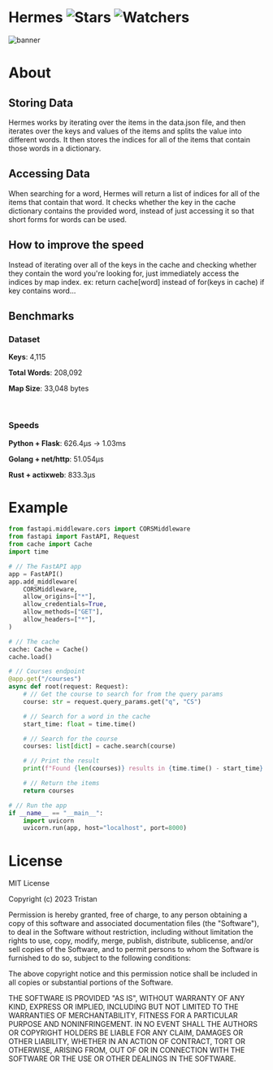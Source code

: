 # Hermes ![Stars](https://img.shields.io/github/stars/realTristan/Hermes?color=brightgreen) ![Watchers](https://img.shields.io/github/watchers/realTristan/Hermes?label=Watchers)
![banner](https://user-images.githubusercontent.com/75189508/230987049-665418b1-3576-49b7-861e-29036859ad8a.png)

# About
## Storing Data
Hermes works by iterating over the items in the data.json file, and then iterates over the keys and values of the items and splits the value into different words. It then stores the indices for all of the items that contain those words in a dictionary.

## Accessing Data
When searching for a word, Hermes will return a list of indices for all of the items that contain that word. It checks whether the key in the cache dictionary contains the provided word, instead of just accessing it so that short forms for words can be used.

## How to improve the speed
Instead of iterating over all of the keys in the cache and checking whether they contain the word you're looking for, just immediately access the indices by map index. ex: return cache[word] instead of for(keys in cache) if key contains word...

## Benchmarks
### Dataset
**Keys**: 4,115

**Total Words**: 208,092

**Map Size**: 33,048 bytes

<br>

### Speeds
**Python + Flask**: 626.4µs -> 1.03ms

**Golang + net/http**: 51.054µs

**Rust + actixweb**: 833.3µs


# Example
```py
from fastapi.middleware.cors import CORSMiddleware
from fastapi import FastAPI, Request
from cache import Cache
import time

# // The FastAPI app
app = FastAPI()
app.add_middleware(
    CORSMiddleware,
    allow_origins=["*"],
    allow_credentials=True,
    allow_methods=["GET"],
    allow_headers=["*"],
)

# // The cache
cache: Cache = Cache()
cache.load()

# // Courses endpoint
@app.get("/courses")
async def root(request: Request):
    # // Get the course to search for from the query params
    course: str = request.query_params.get("q", "CS")

    # // Search for a word in the cache
    start_time: float = time.time()

    # // Search for the course
    courses: list[dict] = cache.search(course)

    # // Print the result
    print(f"Found {len(courses)} results in {time.time() - start_time} seconds")

    # // Return the items
    return courses

# // Run the app
if __name__ == "__main__":
    import uvicorn
    uvicorn.run(app, host="localhost", port=8000)
```

# License
MIT License

Copyright (c) 2023 Tristan

Permission is hereby granted, free of charge, to any person obtaining a copy
of this software and associated documentation files (the "Software"), to deal
in the Software without restriction, including without limitation the rights
to use, copy, modify, merge, publish, distribute, sublicense, and/or sell
copies of the Software, and to permit persons to whom the Software is
furnished to do so, subject to the following conditions:

The above copyright notice and this permission notice shall be included in all
copies or substantial portions of the Software.

THE SOFTWARE IS PROVIDED "AS IS", WITHOUT WARRANTY OF ANY KIND, EXPRESS OR
IMPLIED, INCLUDING BUT NOT LIMITED TO THE WARRANTIES OF MERCHANTABILITY,
FITNESS FOR A PARTICULAR PURPOSE AND NONINFRINGEMENT. IN NO EVENT SHALL THE
AUTHORS OR COPYRIGHT HOLDERS BE LIABLE FOR ANY CLAIM, DAMAGES OR OTHER
LIABILITY, WHETHER IN AN ACTION OF CONTRACT, TORT OR OTHERWISE, ARISING FROM,
OUT OF OR IN CONNECTION WITH THE SOFTWARE OR THE USE OR OTHER DEALINGS IN THE
SOFTWARE.
